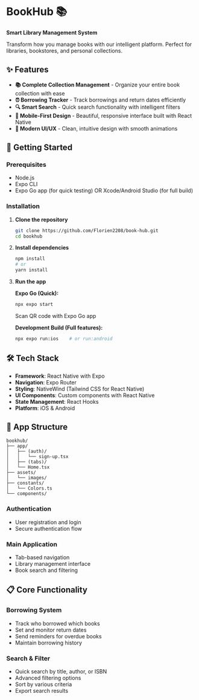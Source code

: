 # BookHub 📚

**Smart Library Management System**

Transform how you manage books with our intelligent platform. Perfect for libraries, bookstores, and personal collections.

## ✨ Features

- **📚 Complete Collection Management** - Organize your entire book collection with ease
- **⏰ Borrowing Tracker** - Track borrowings and return dates efficiently  
- **🔍 Smart Search** - Quick search functionality with intelligent filters
- **📱 Mobile-First Design** - Beautiful, responsive interface built with React Native
- **🎨 Modern UI/UX** - Clean, intuitive design with smooth animations

## 🚀 Getting Started

### Prerequisites

- Node.js
- Expo CLI
- Expo Go app (for quick testing) OR Xcode/Android Studio (for full build)

### Installation

1. **Clone the repository**
   ```bash
   git clone https://github.com/Florien2208/book-hub.git
   cd bookhub
   ```

2. **Install dependencies**
   ```bash
   npm install
   # or
   yarn install
   ```

3. **Run the app**

   **Expo Go (Quick):**
   ```bash
   npx expo start
   ```
   Scan QR code with Expo Go app

   **Development Build (Full features):**
   ```bash
   npx expo run:ios    # or run:android
   ```

## 🛠️ Tech Stack

- **Framework**: React Native with Expo
- **Navigation**: Expo Router
- **Styling**: NativeWind (Tailwind CSS for React Native)
- **UI Components**: Custom components with React Native
- **State Management**: React Hooks
- **Platform**: iOS & Android

## 📱 App Structure

```
bookhub/
├── app/
│   ├── (auth)/
│   │   └── sign-up.tsx
│   ├── (tabs)/
│   └── Home.tsx
├── assets/
│   └── images/
├── constants/
│   └── Colors.ts
└── components/
```


### Authentication
- User registration and login
- Secure authentication flow

### Main Application
- Tab-based navigation
- Library management interface
- Book search and filtering

## 📋 Core Functionality

### Borrowing System
- Track who borrowed which books
- Set and monitor return dates
- Send reminders for overdue books
- Maintain borrowing history

### Search & Filter
- Quick search by title, author, or ISBN
- Advanced filtering options
- Sort by various criteria
- Export search results
